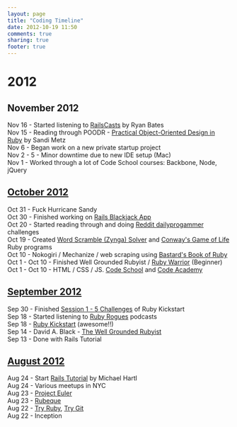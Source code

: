```yaml
---
layout: page
title: "Coding Timeline"
date: 2012-10-19 11:50
comments: true
sharing: true
footer: true
---
```

2012
=

November 2012
-
Nov 16 - Started listening to [RailsCasts][19] by Ryan Bates  
Nov 15 - Reading through POODR - [Practical Object-Oriented Design in Ruby][18] by Sandi Metz  
Nov 6 - Began work on a new private startup project  
Nov 2 - 5 - Minor downtime due to new IDE setup (Mac)  
Nov 1 - Worked through a lot of Code School courses: Backbone, Node, jQuery  

[October 2012](/blog/2012/11/18/october-2012/)
-
Oct 31 - Fuck Hurricane Sandy  
Oct 30 - Finished working on [Rails Blackjack App][17]  
Oct 20 - Started reading through and doing [Reddit dailyprogammer][16] challenges  
Oct 19 - Created [Word Scramble (Zynga) Solver][12] and [Conway's Game of Life][13] Ruby programs  
Oct 10 - Nokogiri / Mechanize / web scraping using [Bastard's Book of Ruby][11]  
Oct 1 - Oct 10 - Finished Well Grounded Rubyist / [Ruby Warrior][14] (Beginner)  
Oct 1 - Oct 10 - HTML / CSS / JS.  [Code School][9] and [Code Academy][10]  

[September 2012](/blog/2012/10/19/september-2012/)
-
Sep 30 - Finished [Session 1 - 5 Challenges][15] of Ruby Kickstart  
Sep 18 - Started listening to [Ruby Rogues][8] podcasts  
Sep 18 - [Ruby Kickstart][7] (awesome!!)  
Sep 14 - David A. Black - [The Well Grounded Rubyist][6]  
Sep 13 - Done with Rails Tutorial  

[August 2012](/blog/2012/10/19/august-2012/)
-
Aug 24 - Start [Rails Tutorial][5] by Michael Hartl  
Aug 24 - Various meetups in NYC  
Aug 23 - [Project Euler][4]  
Aug 23 - [Rubeque][3]  
Aug 22 - [Try Ruby][1], [Try Git][2]  
Aug 22 - Inception  

[19]: http://railscasts.com/  "RailsCasts"
[18]: http://www.poodr.info/book 	"Practical Object-Oriented Design in Ruby"
[17]: https://github.com/JonLz/blackjacktut		"Rails Blackjack Tutorial"
[16]: http://www.reddit.com/r/dailyprogrammer  "Reddit dailyprogammer"
[15]: https://github.com/JonLz/ruby-kickstart	"Ruby Kickstart Level 1-5 Solutions"
[14]: https://github.com/ryanb/ruby-warrior		"Ruby Warrior"
[13]: https://github.com/JonLz/rubysamples/blob/master/conways%20game%20of%20life.rb "Conway's Game of Life"
[12]: https://github.com/JonLz/rubysamples/blob/master/word%20games/wscramble.rb "Word Scramble Solver"
[11]: http://ruby.bastardsbook.com/				"Bastard's Book of Ruby"	
[10]: http://www.codeschool.com/				"Code Academy"
[9]: http://www.codeschool.com/					"Code School"
[8]: http://rubyrogues.com/						"Ruby Rogues"
[7]: http://ruby-kickstart.com/					"Ruby Kickstart"
[6]: http://www.amazon.com/Well-Grounded-Rubyist-David-Black/dp/1933988657 "The Well Grounded Rubyist"
[5]: http://ruby.railstutorial.org/				"Rails Tutorial"
[4]: http://projecteuler.net/					"Project Euler"
[3]: http://rubeque.com/						"Rubeque"
[2]: http://www.codeschool.com/courses/try-git	"Try Git"
[1]: http://tryruby.org/ 						"Try Ruby"
